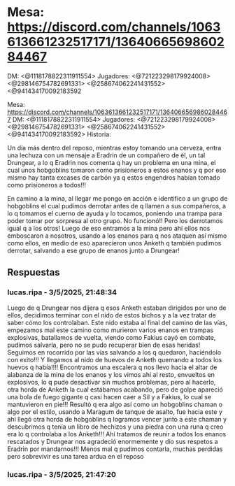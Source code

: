 # Mesa: https://discord.com/channels/1063613661232517171/1364066569860284467
DM: <@1118178822311911554> 
Jugadores: <@721223298179924008> <@298146754782691331> <@258674062241431552> <@941434170092183592

Mesa: https://discord.com/channels/1063613661232517171/1364066569860284467
DM: <@1118178822311911554> 
Jugadores: <@721223298179924008> <@298146754782691331> <@258674062241431552> <@941434170092183592> 
Historia: 

Un día más dentro del reposo, mientras estoy tomando una cerveza, entra una lechuza con un mensaje a Eradrin de un compañero de él, un tal Drungear, a lo q Eradrin nos comenta q hay un problema en una mina, el cual unos hobgoblins tomaron como prisioneros a estos enanos y q por eso mismo hay tanta excases de carbón ya q estos engendros habían tomado como prisioneros a todos!!!

En camino a la mina, al llegar me pongo en acción e identifico a un grupo de hobgoblins el cual pudimos derrotar antes de q llamen a sus compañeros, a lo q tomamos el cuerno de ayuda y lo tocamos, poniendo una trampa para poder tomar por sorpresa al otro grupo. No funcionó!! Pero los derrotamos igual q a los otros! Luego de eso entramos a la mina pero ahí ellos nos emboscaron a nosotros, usando a los enanos para q nos ataquen así mismo como ellos, en medio de eso aparecieron unos Anketh q también pudimos derrotar, salvando a ese grupo de enanos junto a Drungear!

## Respuestas

### lucas.ripa - 3/5/2025, 21:48:34

Luego de q Drungear nos dijera q esos Anketh estaban dirigidos por uno de ellos, decidimos terminar con el nido de estos bichos y a la vez tratar de saber cómo los controlaban. Este nido estaba al final del camino de las vías, empezamos mal este camino como murieron varios enanos en trampas explosivas, batallamos de vuelta, viendo como Fakius cayó en combate, pudimos salvarla, pero no se pudo recuperar bien de esas heridas! Seguimos en rocorrido por las vías salvando a los q quedaron, haciéndolo con exito!!! Y llegamos al nido de huevos de Anketh quemando a todos los huevos q había!!!!
Encontramos una escalera q nos llevo hacia el altar de alabanza de la mina de los enanos y los vimos ahí al resto, envueltos en explosivos, lo q pude desactivar sin muchos problemas, pero al hacerlo, otra horda de Anketh la cual estábamos acabando, pero de golpe apareció una bola de fuego gigante q casi hacen caer a Sil y a Fakius, lo cual se mantuvieron en pie!!! Resultó q era algo así como un hobgoblins chaman o algo por el estilo, usando a Maragum de tanque de asalto, fue hacia este y ahí llegó otra horda de hobgoblins q logramos vencer junto a este chaman y descubrimos q tenía un libro de hechizos y una piedra con una runa q creo era lo q controlaba a los Anketh!!!
Ahí tratamos de reunir a todos los enanos rescatados y Drungear nos agradeció enormemente y dio sus respetos a Eradrin por mandarnos!!! Menos mal q pudimos contarla, muchas perdidas pero sobrevivir es una tarea ardua en el reposo

### lucas.ripa - 3/5/2025, 21:47:20



